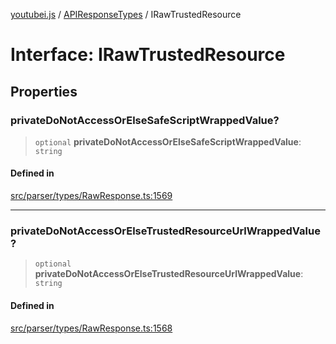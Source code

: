 [youtubei.js](../../../README.md) / [APIResponseTypes](../README.md) / IRawTrustedResource

# Interface: IRawTrustedResource

## Properties

### privateDoNotAccessOrElseSafeScriptWrappedValue?

> `optional` **privateDoNotAccessOrElseSafeScriptWrappedValue**: `string`

#### Defined in

[src/parser/types/RawResponse.ts:1569](https://github.com/LuanRT/YouTube.js/blob/4ae0cc5c523a2080e68d6c0c1437c78fe318ea30/src/parser/types/RawResponse.ts#L1569)

***

### privateDoNotAccessOrElseTrustedResourceUrlWrappedValue?

> `optional` **privateDoNotAccessOrElseTrustedResourceUrlWrappedValue**: `string`

#### Defined in

[src/parser/types/RawResponse.ts:1568](https://github.com/LuanRT/YouTube.js/blob/4ae0cc5c523a2080e68d6c0c1437c78fe318ea30/src/parser/types/RawResponse.ts#L1568)
